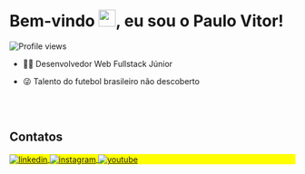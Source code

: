 <h1 align="left">Bem-vindo <img src="https://raw.githubusercontent.com/kaueMarques/kaueMarques/master/hi.gif" height="30px">, eu sou o Paulo Vitor!</h1>
<p align="left"> <img src="https://komarev.com/ghpvc/?username=maykbrito&color=yellow" alt="Profile views" /> </p>

- 👨‍💻 Desenvolvedor Web Fullstack Júnior

- 😜 Talento do futebol brasileiro não descoberto

<br><br>

## Contatos

<p align="left" style="background:yellow">

<a href="https://www.linkedin.com/in/paulovtobias/" target="_blank">
  <img align="center" src="https://w7.pngwing.com/pngs/231/958/png-transparent-linkedin-resume-computer-icons-curriculum-vitae-the-law-office-of-roger-m-nichols-others-text-rectangle-resume.png" alt="linkedin"/>
</a>
<a href="https://instagram.com/maykbrito" target="_blank">
 <img align="center" src="https://img.shields.io/badge/-maykbrito-05122A?style=flat&logo=instagram" alt="instagram"/>
</a>
<a href="https://youtube.com/maykbrito" target="_blank">
 <img align="center" src="https://img.shields.io/badge/-maykbrito-05122A?style=flat&logo=youtube" alt="youtube"/>
</a>
</p>

<!--
**pvitor7/pvitor7** is a ✨ _special_ ✨ repository because its `README.md` (this file) appears on your GitHub profile.

Here are some ideas to get you started:

- 🔭 I’m currently working on ...
- 🌱 I’m currently learning ...
- 👯 I’m looking to collaborate on ...
- 🤔 I’m looking for help with ...
- 💬 Ask me about ...
- 📫 How to reach me: ...
- 😄 Pronouns: ...
- ⚡ Fun fact: ...
-->
